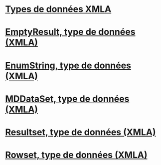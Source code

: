 # [Types de données XMLA](xml-data-types-xmla.md)

# [EmptyResult, type de données (XMLA)](emptyresult-data-type-xmla.md)
# [EnumString, type de données (XMLA)](enumstring-data-type-xmla.md)
# [MDDataSet, type de données (XMLA)](mddataset-data-type-xmla.md)
# [Resultset, type de données (XMLA)](resultset-data-type-xmla.md)
# [Rowset, type de données (XMLA)](rowset-data-type-xmla.md)
